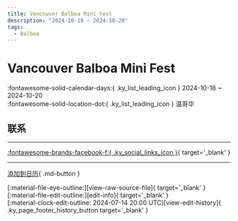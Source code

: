 ```yaml
---
title: Vancouver Balboa Mini Fest
description: "2024-10-18 ~ 2024-10-20"
tags:
  - Balboa
---
```


# Vancouver Balboa Mini Fest 

:fontawesome-solid-calendar-days:{ .ky_list_leading_icon } 2024-10-18 ~ 2024-10-20  
:fontawesome-solid-location-dot:{ .ky_list_leading_icon } 温哥华  

## 联系


---

 [:fontawesome-brands-facebook-f:{ .ky_social_links_icon }](https://www.facebook.com/events/382842807698550){ target='_blank' }

---

[添加到日历](https://swing.news/ics/zh-Hans/2024/ca/vancouver-balboa-mini-fest-2024.ics){ .md-button }

<div class="ky_page_footer" markdown>
<div class="ky_page_footer_trailing" markdown="span">
[:material-file-eye-outline:][view-raw-source-file]{ target='_blank' }
[:material-file-edit-outline:][edit-info]{ target='_blank' }
</div>
<div class="ky_page_footer_leading" markdown="span">
[:material-clock-edit-outline: 2024-07-14 20:00 UTC][view-edit-history]{ .ky_page_footer_history_button target='_blank' }
</div>
</div>

[view-raw-source-file]: https://github.com/swingdance/events/blob/main/2024/ca/vancouver-balboa-mini-fest-2024.json "查看原始源文件"
[edit-info]: https://github.com/swingdance/events/issues/new?assignees=&labels=update+event&projects=&template=03-update_entity.yml&title=%5B2024%2Fca%5D%20Vancouver%20Balboa%20Mini%20Fest&region=ca&year=2024&id=vancouver-balboa-mini-fest-2024&name=Vancouver%20Balboa%20Mini%20Fest&org_id= "编辑信息"

[view-edit-history]: https://github.com/swingdance/events/commits/main/2024/ca/vancouver-balboa-mini-fest-2024.json "查看编辑历史"

